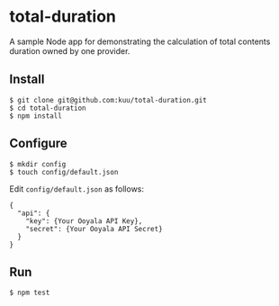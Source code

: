 # total-duration

A sample Node app for demonstrating the calculation of total contents duration owned by one provider.

## Install
```
$ git clone git@github.com:kuu/total-duration.git
$ cd total-duration
$ npm install
```

## Configure
```
$ mkdir config
$ touch config/default.json
```
Edit `config/default.json` as follows:
```
{
  "api": {
    "key": {Your Ooyala API Key},
    "secret": {Your Ooyala API Secret}
  }
}
```

## Run
```
$ npm test
```
